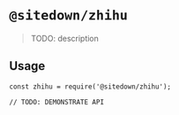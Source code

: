 # `@sitedown/zhihu`

> TODO: description

## Usage

```
const zhihu = require('@sitedown/zhihu');

// TODO: DEMONSTRATE API
```
